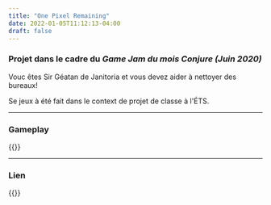 ```yaml
---
title: "One Pixel Remaining"
date: 2022-01-05T11:12:13-04:00
draft: false
---
```



### Projet dans le cadre du *Game Jam du mois Conjure (Juin 2020)*

Vouc êtes Sir Géatan de Janitoria et vous devez aider à nettoyer des bureaux!

Se jeux à été fait dans le context de projet de classe à l'ÉTS.


---
### Gameplay
{{<youtubreEmbed src = "https://www.youtube.com/embed/qUG0yaJ42yI" title = "One Pixel Remaining" >}}

---
### Lien
{{<itchio id = "692237" square = "false" linkback = "true" dark = "true" color = "2195b2">}}
